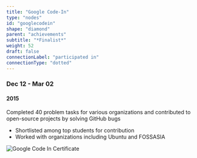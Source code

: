 ```yaml
---
title: "Google Code-In"
type: "nodes"
id: "googlecodein"
shape: "diamond"
parent: "achievements"
subtitle: "*Finalist*"
weight: 52
draft: false
connectionLabel: "participated in"
connectionType: "dotted"
---
```


### Dec 12 - Mar 02
#### 2015

Completed 40 problem tasks for various organizations and contributed to open-source projects by solving GitHub bugs
- Shortlisted among top students for contribution
- Worked with organizations including Ubuntu and FOSSASIA

![Google Code In Certificate](/images/googlecodein.png)